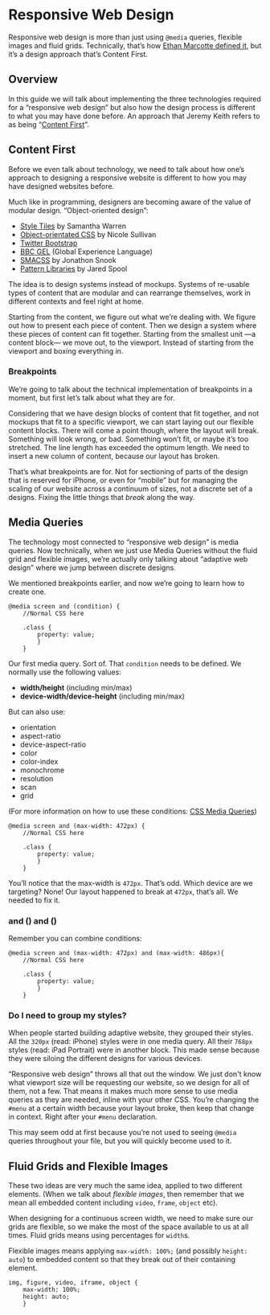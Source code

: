 # Responsive Web Design

Responsive web design is more than just using `@media` queries, flexible images and fluid grids. Technically, that’s how [Ethan Marcotte defined it](http://alistapart.com/article/responsive-web-design), but it’s a design approach that’s Content First.

## Overview

In this guide we will talk about implementing the three technologies required for a “responsive web design” but also how the design process is different to what you may have done before. An approach that Jeremy Keith refers to as being “[Content First](http://adactio.com/journal/4523/)”.

## Content First

Before we even talk about technology, we need to talk about how one’s approach to designing a responsive website is different to how you may have designed websites before.

Much like in programming, designers are becoming aware of the value of modular design. “Object-oriented design”:

* [Style Tiles](http://styletil.es/) by Samantha Warren
* [Object-orientated CSS](http://oocss.org/) by Nicole Sullivan
* [Twitter Bootstrap](http://twitter.github.io/bootstrap/)
* [BBC GEL](http://www.bbc.co.uk/gel/web/foundations/universal-grid/the-grid) (Global Experience Language)
* [SMACSS](http://smacss.com/) by Jonathon Snook
* [Pattern Libraries](http://www.uie.com/brainsparks/2009/01/09/tools-for-creating-pattern-libraries/) by Jared Spool

The idea is to design systems instead of mockups. Systems of re-usable types of content that are modular and can rearrange themselves, work in different contexts and feel right at home.

Starting from the content, we figure out what we’re dealing with. We figure out how to present each piece of content. Then we design a system where these pieces of content can fit together. Starting from the smallest unit —a content block— we move out, to the viewport. Instead of starting from the viewport and boxing everything in.

### Breakpoints

We’re going to talk about the technical implementation of breakpoints in a moment, but first let’s talk about what they are for.

Considering that we have design blocks of content that fit together, and not mockups that fit to a specific viewport, we can start laying out our flexible content blocks. There will come a point though, where the layout will break. Something will look wrong, or bad. Something won’t fit, or maybe it’s too stretched. The line length has exceeded the optimum length. We need to insert a new column of content, because our layout has broken.

That’s what breakpoints are for. Not for sectioning of parts of the design that is reserved for iPhone, or even for “mobile” but for managing the scaling of our website across a continuum of sizes, not a discrete set of a designs. Fixing the little things that *break* along the way.

## Media Queries

The technology most connected to “responsive web design” is media queries. Now technically, when we just use Media Queries without the fluid grid and flexible images, we’re actually only talking about “adaptive web design” where we jump between discrete designs.

We mentioned breakpoints earlier, and now we’re going to learn how to create one.

	@media screen and (condition) {
		//Normal CSS here
		
		.class {
			property: value;
			}
		}
		
Our first media query. Sort of. That `condition` needs to be defined. We normally use the following values:

* __width/height__ (including min/max)
* __device-width/device-height__ (including min/max)

But can also use:

* orientation
* aspect-ratio
* device-aspect-ratio
* color
* color-index
* monochrome
* resolution
* scan
* grid

(For more information on how to use these conditions: [CSS Media Queries](http://www.w3.org/TR/css3-mediaqueries/))

	@media screen and (max-width: 472px) {
		//Normal CSS here
		
		.class {
			property: value;
			}
		}


You’ll notice that the max-width is `472px`. That’s odd. Which device are we targeting? None! Our layout happened to break at `472px`, that’s all. We needed to fix it.

### and () and ()

Remember you can combine conditions:

	@media screen and (max-width: 472px) and (max-width: 486px){
		//Normal CSS here
		
		.class {
			property: value;
			}
		}

### Do I need to group my styles?

When people started building adaptive website, they grouped their styles. All the `320px` (read: iPhone) styles were in one media query. All their `768px` styles (read: iPad Portrait) were in another block. This made sense because they were siloing the different designs for various devices.

“Responsive web design” throws all that out the window. We just don't know what viewport size will be requesting our website, so we design for all of them, not a few. That means it makes much more sense to use media queries as they are needed, inline with your other CSS. You’re changing the `#menu` at a certain width because your layout broke, then keep that change in context. Right after your `#menu` declaration.

This may seem odd at first because you’re not used to seeing `@media` queries throughout your file, but you will quickly become used to it.

## Fluid Grids and Flexible Images

These two ideas are very much the same idea, applied to two different elements. (When we talk about *flexible images*, then remember that we mean all embedded content including `video`, `frame`, `object` etc).

When designing for a continuous screen width, we need to make sure our grids are flexible, so we make the most of the space available to us at all times. Fluid grids means using percentages for `width`s.

Flexible images means applying `max-width: 100%;` (and possibly `height: auto`) to embedded content so that they break out of their containing element.

	img, figure, video, iframe, object {
		max-width: 100%;
		height: auto;
		} 